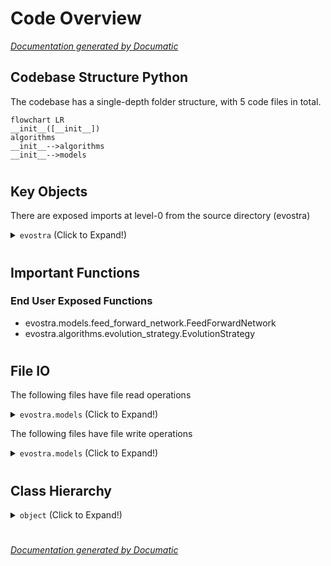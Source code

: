 # Code Overview

[_Documentation generated by Documatic_](https://www.documatic.com)

<!---Documatic-section-Codebase Structure Python-start--->
## Codebase Structure Python

The codebase has a single-depth folder structure,
                with 5 code files in total.

<!---Documatic-block-system_architecture-start--->
```mermaid
flowchart LR
__init__([__init__])
algorithms
__init__-->algorithms
__init__-->models
```
<!---Documatic-block-system_architecture-end--->

# #
<!---Documatic-section-Codebase Structure Python-end--->

<!---Documatic-section-Key Objects-start--->
## Key Objects

There are exposed imports at level-0
from the source directory (evostra)

<!---Documatic-block-evostra-start--->
<details>
	<summary><code>evostra</code> (Click to Expand!)</summary>

* `evostra.algorithms.evolution_strategy.EvolutionStrategy`
* `evostra.models.feed_forward_network.FeedForwardNetwork`
</details>
<!---Documatic-block-evostra-end--->

# #
<!---Documatic-section-Key Objects-end--->

<!---Documatic-section-Important Functions-start--->
## Important Functions

<!---Documatic-block-important_funcs-start--->
<!---Documatic-block-end_user_funcs-start--->
### End User Exposed Functions

* evostra.models.feed_forward_network.FeedForwardNetwork
* evostra.algorithms.evolution_strategy.EvolutionStrategy
<!---Documatic-block-end_user_funcs-end--->
<!---Documatic-block-important_funcs-end--->

# #
<!---Documatic-section-Important Functions-end--->

<!---Documatic-section-File IO-start--->
## File IO

<!---Documatic-block-file_io-start--->
The following files have file read operations

<!---Documatic-block-evostra.models-start--->
<details>
	<summary><code>evostra.models</code> (Click to Expand!)</summary>

* evostra.models.feed_forward_network
</details>
<!---Documatic-block-evostra.models-end--->

The following files have file write operations

<!---Documatic-block-evostra.models-start--->
<details>
	<summary><code>evostra.models</code> (Click to Expand!)</summary>

* evostra.models.feed_forward_network
</details>
<!---Documatic-block-evostra.models-end--->
<!---Documatic-block-file_io-end--->

# #
<!---Documatic-section-File IO-end--->

<!---Documatic-section-Class Hierarchy-start--->
## Class Hierarchy

<!---Documatic-block-object-start--->
<details>
	<summary><code>object</code> (Click to Expand!)</summary>

* evostra.algorithms.evolution_strategy.EvolutionStrategy
* evostra.models.feed_forward_network.FeedForwardNetwork
</details>
<!---Documatic-block-object-end--->

# #
<!---Documatic-section-Class Hierarchy-end--->

[_Documentation generated by Documatic_](https://www.documatic.com)